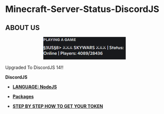 # Minecraft-Server-Status-DiscordJS

## ABOUT US

<style>
   .img-disabled {
    cursor: default;
    opacity: 0.5;
}
   </style>

<p align="center">
   <img src="https://github.com/Roomysteve12/Minecraft-Server-Status-DiscordJS/blob/main/center.png" ng-click="$ctrl.deleteRecord(id)" ng-class="{'img-disabled': $ctrl.isDeleting}" />
</p>

<p>Upgraded To DiscordJS 14!!</p>

**DiscordJS**

- **[LANGUAGE: NodeJS](https://en.wikipedia.org/wiki/Node.js)** 
- **[Packages](https://github.com/Roomysteve12/Minecraft-Server-Status-DiscordJS/blob/main/package.json)**

- **[STEP BY STEP HOW TO GET YOUR TOKEN](https://github.com/Roomysteve12/Minecraft-Server-Status-DiscordJS/blob/main/readthis)**
